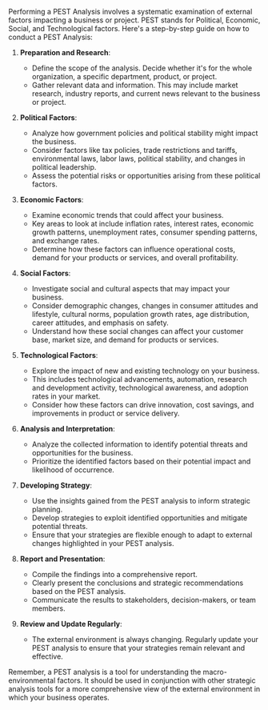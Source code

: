 Performing a PEST Analysis involves a systematic examination 
of external factors impacting a business or project.
PEST stands for Political, Economic, Social, and Technological factors. 
Here's a step-by-step guide on how to conduct a PEST Analysis:

1. **Preparation and Research**:
   - Define the scope of the analysis. Decide whether it's for the whole organization, a specific department, product, or project.
   - Gather relevant data and information. This may include market research, industry reports, and current news relevant to the business or project.

2. **Political Factors**:
   - Analyze how government policies and political stability might impact the business.
   - Consider factors like tax policies, trade restrictions and tariffs, environmental laws, labor laws, political stability, and changes in political leadership.
   - Assess the potential risks or opportunities arising from these political factors.

3. **Economic Factors**:
   - Examine economic trends that could affect your business.
   - Key areas to look at include inflation rates, interest rates, economic growth patterns, unemployment rates, consumer spending patterns, and exchange rates.
   - Determine how these factors can influence operational costs, demand for your products or services, and overall profitability.

4. **Social Factors**:
   - Investigate social and cultural aspects that may impact your business.
   - Consider demographic changes, changes in consumer attitudes and lifestyle, cultural norms, population growth rates, age distribution, career attitudes, and emphasis on safety.
   - Understand how these social changes can affect your customer base, market size, and demand for products or services.

5. **Technological Factors**:
   - Explore the impact of new and existing technology on your business.
   - This includes technological advancements, automation, research and development activity, technological awareness, and adoption rates in your market.
   - Consider how these factors can drive innovation, cost savings, and improvements in product or service delivery.

6. **Analysis and Interpretation**:
   - Analyze the collected information to identify potential threats and opportunities for the business.
   - Prioritize the identified factors based on their potential impact and likelihood of occurrence.

7. **Developing Strategy**:
   - Use the insights gained from the PEST analysis to inform strategic planning.
   - Develop strategies to exploit identified opportunities and mitigate potential threats.
   - Ensure that your strategies are flexible enough to adapt to external changes highlighted in your PEST analysis.

8. **Report and Presentation**:
   - Compile the findings into a comprehensive report.
   - Clearly present the conclusions and strategic recommendations based on the PEST analysis.
   - Communicate the results to stakeholders, decision-makers, or team members.

9. **Review and Update Regularly**:
   - The external environment is always changing. Regularly update your PEST analysis to ensure that your strategies remain relevant and effective.

Remember, a PEST analysis is a tool for understanding the macro-environmental factors.
It should be used in conjunction with other strategic analysis tools 
for a more comprehensive view of the external environment in which your business operates.
